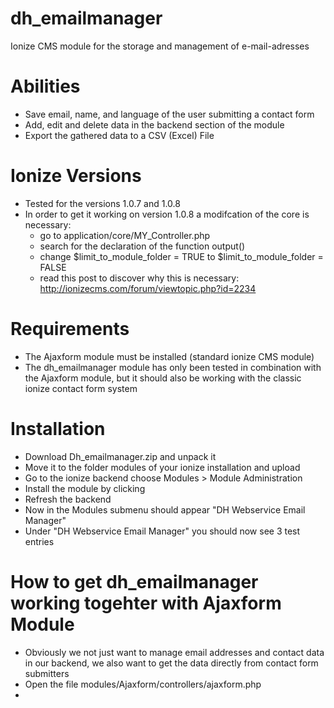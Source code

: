# dh_emailmanager
Ionize CMS module for the storage and management of e-mail-adresses

# Abilities
- Save email, name, and language of the user submitting a contact form
- Add, edit and delete data in the backend section of the module
- Export the gathered data to a CSV (Excel) File

# Ionize Versions
- Tested for the versions 1.0.7 and 1.0.8
- In order to get it working on version 1.0.8 a modifcation of the core is necessary:
  + go to application/core/MY_Controller.php
  + search for the declaration of the function output()
  + change $limit_to_module_folder = TRUE  to  $limit_to_module_folder = FALSE
  + read this post to discover why this is necessary: http://ionizecms.com/forum/viewtopic.php?id=2234

# Requirements
- The Ajaxform module must be installed (standard ionize CMS module)
- The dh_emailmanager module has only been tested in combination with the Ajaxform module, but it should also be working with the classic ionize contact form system

# Installation
- Download Dh_emailmanager.zip and unpack it
- Move it to the folder modules of your ionize installation and upload
- Go to the ionize backend choose Modules > Module Administration
- Install the module by clicking
- Refresh the backend
- Now in the Modules submenu should appear "DH Webservice Email Manager"
- Under "DH Webservice Email Manager" you should now see 3 test entries

# How to get dh_emailmanager working togehter with Ajaxform Module
- Obviously we not just want to manage email addresses and contact data in our backend, we also want to get the data directly from contact form submitters
- Open the file modules/Ajaxform/controllers/ajaxform.php
- 
